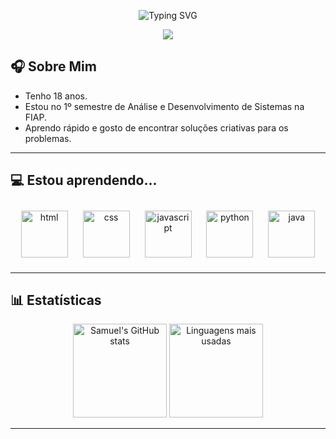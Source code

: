 <p align="center">
  <img align="center" src="https://readme-typing-svg.demolab.com?font=Inconsolata&weight=500&size=50&duration=4000&pause=300&color=fccb6f&center=true&vCenter=true&repeat=false&random=false&width=1200&height=200&lines=Olá,+Eu+sou+o+Samuel!&background=010d23" alt="Typing SVG" />
</p>

<div align="center">
  <a href="mailto:samueldamasceno.vip@gmail.com"><img src="https://img.shields.io/badge/Email-D14836?style=for-the-badge&logo=gmail&logoColor=white&color=038bbb"/></a>
  <!-- <a href="#" target="_blank"><img src="https://img.shields.io/badge/LinkedIn-0A66C2?style=for-the-badge&logo=linkedin&logoColor=white&color=038bbb"/></a>
  <a href="#" target="_blank"><img src="https://img.shields.io/badge/Instagram-E4405F?style=for-the-badge&logo=instagram&logoColor=white&color=038bbb"/></a> -->
</div>

## 🎧 Sobre Mim

- Tenho 18 anos.
- Estou no 1º semestre de Análise e Desenvolvimento de Sistemas na FIAP.
- Aprendo rápido e gosto de encontrar soluções criativas para os problemas.

---

## 💻 Estou aprendendo...

<p align="center" >
  <img alt="html" src="https://cdn.jsdelivr.net/gh/devicons/devicon@latest/icons/html5/html5-plain-wordmark.svg" width="75" height="75" style="margin: 10px;"/>
  <img alt="css" src="https://cdn.jsdelivr.net/gh/devicons/devicon@latest/icons/css3/css3-plain-wordmark.svg" width="75" height="75" style="margin: 10px;"/>
  <img alt="javascript" src="https://cdn.jsdelivr.net/gh/devicons/devicon@latest/icons/javascript/javascript-original.svg" width="75" height="75" style="margin: 10px;"/>
  <img alt="python" src="https://cdn.jsdelivr.net/gh/devicons/devicon@latest/icons/python/python-original-wordmark.svg" width="75" height="75" style="margin: 10px;"/>
  <img alt="java" src="https://cdn.jsdelivr.net/gh/devicons/devicon@latest/icons/java/java-plain-wordmark.svg" width="75" height="75" style="margin: 10px;"/>


</p>

---

## 📊 Estatísticas

<p align="center">
  <img src="https://github-readme-stats.vercel.app/api?username=samueldamasceno&show_icons=true&theme=transparent&title_color=e19f41&text_color=fccb6f&icon_color=038bbb&locale=pt-br" alt="Samuel's GitHub stats" height="150"/>
  <img src="https://github-readme-stats.vercel.app/api/top-langs/?username=samueldamasceno&layout=compact&theme=transparent&title_color=e19f41&text_color=fccb6f&locale=pt-br" alt="Linguagens mais usadas" height="150"/>
</p>


---
